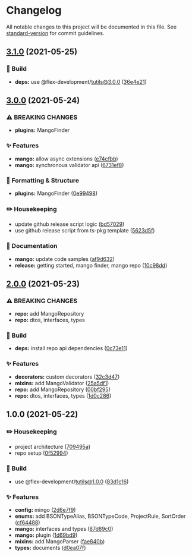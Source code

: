 # Changelog

All notable changes to this project will be documented in this file. See [standard-version](https://github.com/conventional-changelog/standard-version) for commit guidelines.

## [3.1.0](https://github.com/flex-development/mango/compare/v3.0.0...v3.1.0) (2021-05-25)


### :hammer: Build

* **deps:** use @flex-development/tutils@3.0.0 ([36e4e21](https://github.com/flex-development/mango/commit/36e4e21858c407b36e6234f21a1174bd09994bac))

## [3.0.0](https://github.com/flex-development/mango/compare/v2.0.0...v3.0.0) (2021-05-24)


### ⚠ BREAKING CHANGES

* **plugins:** MangoFinder

### :sparkles: Features

* **mango:** allow async extensions ([e74cfbb](https://github.com/flex-development/mango/commit/e74cfbb9b5a991704854a5c6e50f58d6cb39be30))
* **mango:** synchronous validator api ([6731ef8](https://github.com/flex-development/mango/commit/6731ef8a6e87c1815ad184e48ca16916f8c58c36))


### :nail_care: Formatting & Structure

* **plugins:** MangoFinder ([0e99498](https://github.com/flex-development/mango/commit/0e99498003b5ffe03bfe496194f981ca5e97d07f))


### :pencil2: Housekeeping

* update github release script logic ([bd57029](https://github.com/flex-development/mango/commit/bd57029961f9b1eba0d12b49bff6b4ff332b6ca4))
* use github release script from ts-pkg template ([5623d5f](https://github.com/flex-development/mango/commit/5623d5ff4f681712c64da0e2006df299b433478c))


### :book: Documentation

* **mango:** update code samples ([af9d632](https://github.com/flex-development/mango/commit/af9d632191d83d60ca4b15308fc3ebaf655a3288))
* **release:** getting started, mango finder, mango repo ([10c98dd](https://github.com/flex-development/mango/commit/10c98dd7805c1a4378529f9b64eeeaae731a00e3))

## [2.0.0](https://github.com/flex-development/mango/compare/v1.0.0...v2.0.0) (2021-05-23)


### ⚠ BREAKING CHANGES

* **repo:** add MangoRepository
* **repo:** dtos, interfaces, types

### :hammer: Build

* **deps:** install repo api dependencies ([0c73e11](https://github.com/flex-development/mango/commit/0c73e11351468c6613560ea08d66d3c97a3ddee5))


### :sparkles: Features

* **decorators:** custom decorators ([32c3d47](https://github.com/flex-development/mango/commit/32c3d4767e7e8db90ca1a38381db55876cbfc2bc))
* **mixins:** add MangoValidator ([25a5df1](https://github.com/flex-development/mango/commit/25a5df10d69cc157b94215f2d794b61fb6a97b6c))
* **repo:** add MangoRepository ([00bf295](https://github.com/flex-development/mango/commit/00bf2958b8a68b81b97a1a695fa6f6d97ccef868))
* **repo:** dtos, interfaces, types ([1d0c286](https://github.com/flex-development/mango/commit/1d0c28660da03a92509c21016c9f99ab2b73cf62))

## 1.0.0 (2021-05-22)


### :pencil2: Housekeeping

* project architecture ([709495a](https://github.com/flex-development/mango/commit/709495a0a287dddda14dbff83ea69e641fe07751))
* repo setup ([0f52994](https://github.com/flex-development/mango/commit/0f52994793364b07a60d0b2c6aa8e46fa9952b59))


### :hammer: Build

* use @flex-development/tutils@1.0.0 ([83d1c16](https://github.com/flex-development/mango/commit/83d1c16a13814d8fd1cc212a38e58e0032703da4))


### :sparkles: Features

* **config:** mingo ([2d6e7f9](https://github.com/flex-development/mango/commit/2d6e7f9dd6509d378a92bd789f740b2200d903bb))
* **enums:** add BSONTypeAlias, BSONTypeCode, ProjectRule, SortOrder ([cf64488](https://github.com/flex-development/mango/commit/cf6448896b78dc4ad4494c37e0b5b1cf466ef84c))
* **mango:** interfaces and types ([87d89c0](https://github.com/flex-development/mango/commit/87d89c02043eb37a26f685d9430140e0a435e008))
* **mango:** plugin ([1d69bd9](https://github.com/flex-development/mango/commit/1d69bd9beb5e09bfa611287003c424980ffcdb7d))
* **mixins:** add MangoParser ([fae840b](https://github.com/flex-development/mango/commit/fae840b6fec386c7a10391e29dd97e6d80c62843))
* **types:** documents ([d0ea07f](https://github.com/flex-development/mango/commit/d0ea07f80a0f6aad96cab32ec3acd9e060f487f2))

